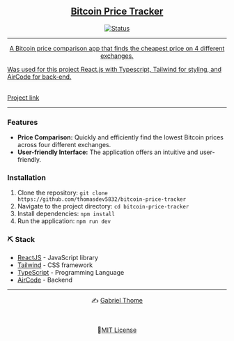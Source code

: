 <p align="center">
  <a href="" rel="noopener">
</p>

<h2 align="center">Bitcoin Price Tracker</h2>

<div align="center">

![Status](https://img.shields.io/badge/status-active-success.svg)

</div>

---

<p align="center">A Bitcoin price comparison app that finds the cheapest price on 4 different exchanges. 

Was used for this project React.js with Typescript, Tailwind for styling, and AirCode for back-end.
    <br> 
    <br>
</p>

[Project link]()

---


### Features

- **Price Comparison:** Quickly and efficiently find the lowest Bitcoin prices across four different exchanges.
- **User-friendly Interface:** The application offers an intuitive and user-friendly.

### Installation

1. Clone the repository: `git clone https://github.com/thomasdev5832/bitcoin-price-tracker`
2. Navigate to the project directory: `cd bitcoin-price-tracker`
3. Install dependencies: `npm install`
4. Run the application: `npm run dev`

### ⛏️ Stack <a name = "stack"></a>

- [ReactJS](https://react.dev/) - JavaScript library
- [Tailwind](https://tailwindcss.com/) - CSS framework
- [TypeScript](https://www.typescriptlang.org/) - Programming Language
- [AirCode](https://aircode.io/) - Backend

---

<div align="center">

✍️ [Gabriel Thome](https://github.com/thomasdev5832/) 

<br />

📝[MIT License](https://opensource.org/license/mit/) 

</div>